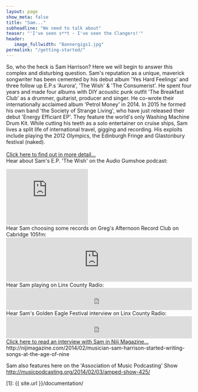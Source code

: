 ```yaml
---
layout: page
show_meta: false
title: "Sam..."
subheadline: "We need to talk about"
teaser: "'I've seen s**t - I've seen the Clangers!'"
header:
   image_fullwidth: "Bannergigs1.jpg"
permalink: "/getting-started/"
---
```

So, who the heck is Sam Harrison?
Here we will begin to answer this complex and disturbing question.
Sam's reputation as a unique, maverick songwriter has been cemented by his debut album 'Yes Hard Feelings' and three follow up E.P.s 'Aurora', 'The Wish' & 'The Consumerist'. He spent four years and made four albums with DIY acoustic punk outfit 'The Breakfast Club' as a drummer, guitarist, producer and singer. He co-wrote their internationally acclaimed album 'Petrol Money' in 2014. In 2015 he formed his own band 'the Society of Strange Living', who have just released their debut 'Energy Efficiant EP'. They feature the world's only Washing Machine Drum Kit. While cutting his teeth as a solo entertainer on cruise ships, Sam lives a split life of international travel, gigging and recording. His exploits include playing the 2012 Olympics, the Edinburgh Fringe and Glastonbury festival (naked).
<br>
<br>
<a class="radius button small" href="http://nijimagazine.com/2014/02/musician-sam-harrison-started-writing-songs-at-the-age-of-nine">Click here to find out in more detail...</a>
<br>
Hear about Sam's E.P. 'The Wish' on the Audio Gumshoe podcast:
<iframe style="border: solid 1px #dedede;"  src="http://app.stitcher.com/splayer/f/16832/32135726" width="220" height="150" frameborder="0" scrolling="no"></iframe>
<br>
Hear Sam choosing some records on Greg's Afternoon Record Club on Cabridge 105fm:
<iframe width="100%" height="120" src="https://www.mixcloud.com/widget/iframe/?feed=%2Fgregbutler1%2Fsam-harrison-on-gregs-afternoon-record-club-cambridge-105-26th-oct-2014%2F&amp;hide_cover=1&amp;light=1" frameborder="0"></iframe>
<br>
Hear Sam playing on Linx County Radio:
<iframe width="100%" height="60" src="https://www.mixcloud.com/widget/iframe/?feed=https%3A%2F%2Fwww.mixcloud.com%2Fcountylinxradio%2Flobsters-singer-songwriter-acoustic-show-oct-2014-ft-sam-harisson%2F&hide_cover=1&mini=1&light=1" frameborder="0"></iframe>
<br>
Hear Sam's Golden Eagle Festival interview on Linx County Radio:
<iframe width="100%" height="60" src="https://www.mixcloud.com/widget/iframe/?feed=https%3A%2F%2Fwww.mixcloud.com%2Fcountylinxradio%2Fgolden-eagle-festival-special%2F&hide_cover=1&mini=1&light=1" frameborder="0"></iframe>
<br>
<a href="http://nijimagazine.com/2014/02/musician-sam-harrison-started-writing-songs-at-the-age-of-nine"/>Click here to read an interview with Sam in Niji Magazine...</a><br>
http://nijimagazine.com/2014/02/musician-sam-harrison-started-writing-songs-at-the-age-of-nine

Sam also features here on the 'Association of Music Podcasting' Show <br>
http://musicpodcasting.org/2014/02/03/amped-show-425/

 [1]: {{ site.url }}/documentation/
